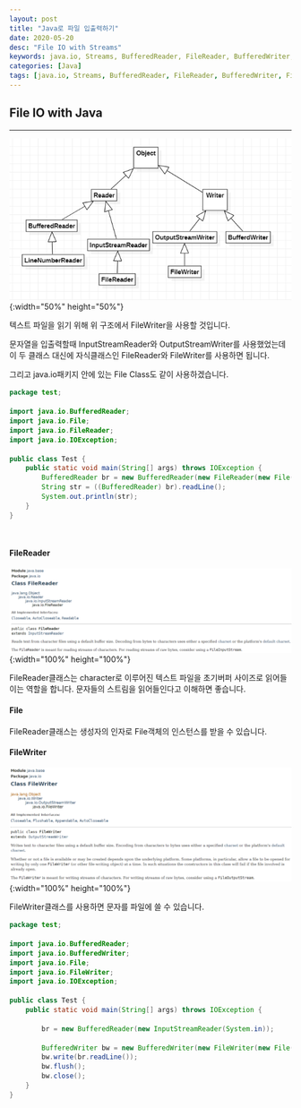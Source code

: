 ```yaml
---
layout: post
title: "Java로 파일 입출력하기"
date: 2020-05-20
desc: "File IO with Streams"   
keywords: java.io, Streams, BufferedReader, FileReader, BufferedWriter, FileWriter
categories: [Java]
tags: [java.io, Streams, BufferedReader, FileReader, BufferedWriter, FileWriter]
---
```


## File IO with Java

___

![StringStream](/static/assets/img/blog/java/03JavaIO/StringStream.png){:width="50%" height="50%"}
<br>

텍스트 파일을 읽기 위해 위 구조에서 FileWriter을 사용할 것입니다.

문자열을 입출력할때 InputStreamReader와 OutputStreamWriter를 사용했었는데 이 두 클래스 대신에 자식클래스인 FileReader와 FileWriter를 사용하면 됩니다. 

그리고 java.io패키지 안에 있는 File Class도 같이 사용하겠습니다. 

~~~java
package test;

import java.io.BufferedReader;
import java.io.File;
import java.io.FileReader;
import java.io.IOException;

public class Test {
	public static void main(String[] args) throws IOException {		
		BufferedReader br = new BufferedReader(new FileReader(new File("C:\\test.txt")));
		String str = ((BufferedReader) br).readLine();
		System.out.println(str);
	}
}
~~~
<br>

#### FileReader

![FileReader](/static/assets/img/blog/java/03JavaIO/FileReader.png){:width="100%" height="100%"}
<br>

FileReader클래스는 character로 이루어진 텍스트 파일을 초기버퍼 사이즈로 읽어들이는 역할을 합니다. 문자들의 스트림을 읽어들인다고 이해하면 좋습니다. 
<br>

#### File

FileReader클래스는 생성자의 인자로 File객체의 인스턴스를 받을 수 있습니다. 

#### FileWriter

![FileWriter](/static/assets/img/blog/java/03JavaIO/FileWriter.png){:width="100%" height="100%"}
<br>

FileWriter클래스를 사용하면 문자를 파일에 쓸 수 있습니다.

~~~java
package test;

import java.io.BufferedReader;
import java.io.BufferedWriter;
import java.io.File;
import java.io.FileWriter;
import java.io.IOException;

public class Test {
	public static void main(String[] args) throws IOException {
		
		br = new BufferedReader(new InputStreamReader(System.in));
		
		BufferedWriter bw = new BufferedWriter(new FileWriter(new File("C:\\test.txt")));
		bw.write(br.readLine());
		bw.flush();
		bw.close();
	}
}
~~~